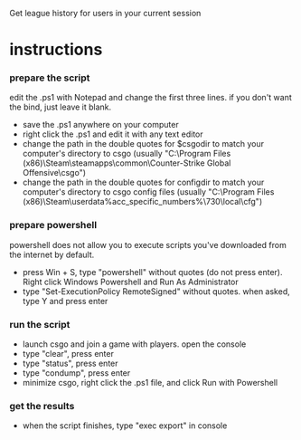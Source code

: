 Get league history for users in your current session

# instructions
### prepare the script
edit the .ps1 with Notepad and change the first three lines. if you don't want the bind, just leave it blank.

* save the .ps1 anywhere on your computer
* right click the .ps1 and edit it with any text editor
* change the path in the double quotes for $csgodir to match your computer's directory to csgo (usually "C:\Program Files (x86)\Steam\steamapps\common\Counter-Strike Global Offensive\csgo")
* change the path in the double quotes for configdir to match your computer's directory to csgo config files (usually "C:\Program Files (x86)\Steam\userdata\%acc_specific_numbers%\730\local\cfg")

### prepare powershell
powershell does not allow you to execute scripts you've downloaded from the internet by default.

* press Win + S, type "powershell" without quotes (do not press enter). Right click Windows Powershell and Run As Administrator
* type "Set-ExecutionPolicy RemoteSigned" without quotes. when asked, type Y and press enter

### run the script
* launch csgo and join a game with players. open the console
* type "clear", press enter
* type "status", press enter
* type "condump", press enter
* minimize csgo, right click the .ps1 file, and click Run with Powershell
	
### get the results
* when the script finishes, type "exec export" in console
